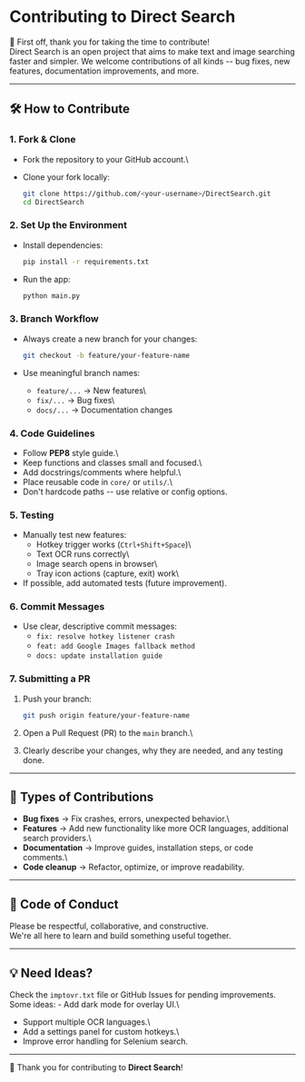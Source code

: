 # Contributing to Direct Search

🎉 First off, thank you for taking the time to contribute!\
Direct Search is an open project that aims to make text and image
searching faster and simpler. We welcome contributions of all kinds --
bug fixes, new features, documentation improvements, and more.

------------------------------------------------------------------------

## 🛠 How to Contribute

### 1. Fork & Clone

-   Fork the repository to your GitHub account.\

-   Clone your fork locally:

    ``` bash
    git clone https://github.com/<your-username>/DirectSearch.git
    cd DirectSearch
    ```

### 2. Set Up the Environment

-   Install dependencies:

    ``` bash
    pip install -r requirements.txt
    ```

-   Run the app:

    ``` bash
    python main.py
    ```

### 3. Branch Workflow

-   Always create a new branch for your changes:

    ``` bash
    git checkout -b feature/your-feature-name
    ```

-   Use meaningful branch names:

    -   `feature/...` → New features\
    -   `fix/...` → Bug fixes\
    -   `docs/...` → Documentation changes

### 4. Code Guidelines

-   Follow **PEP8** style guide.\
-   Keep functions and classes small and focused.\
-   Add docstrings/comments where helpful.\
-   Place reusable code in `core/` or `utils/`.\
-   Don't hardcode paths -- use relative or config options.

### 5. Testing

-   Manually test new features:
    -   Hotkey trigger works (`Ctrl+Shift+Space`)\
    -   Text OCR runs correctly\
    -   Image search opens in browser\
    -   Tray icon actions (capture, exit) work\
-   If possible, add automated tests (future improvement).

### 6. Commit Messages

-   Use clear, descriptive commit messages:
    -   `fix: resolve hotkey listener crash`
    -   `feat: add Google Images fallback method`
    -   `docs: update installation guide`

### 7. Submitting a PR

1.  Push your branch:

    ``` bash
    git push origin feature/your-feature-name
    ```

2.  Open a Pull Request (PR) to the `main` branch.\

3.  Clearly describe your changes, why they are needed, and any testing
    done.

------------------------------------------------------------------------

## 🧩 Types of Contributions

-   **Bug fixes** → Fix crashes, errors, unexpected behavior.\
-   **Features** → Add new functionality like more OCR languages,
    additional search providers.\
-   **Documentation** → Improve guides, installation steps, or code
    comments.\
-   **Code cleanup** → Refactor, optimize, or improve readability.

------------------------------------------------------------------------

## 📜 Code of Conduct

Please be respectful, collaborative, and constructive.\
We're all here to learn and build something useful together.

------------------------------------------------------------------------

## 💡 Need Ideas?

Check the `imptovr.txt` file or GitHub Issues for pending improvements.\
Some ideas: - Add dark mode for overlay UI.\
- Support multiple OCR languages.\
- Add a settings panel for custom hotkeys.\
- Improve error handling for Selenium search.

------------------------------------------------------------------------

🙌 Thank you for contributing to **Direct Search**!
